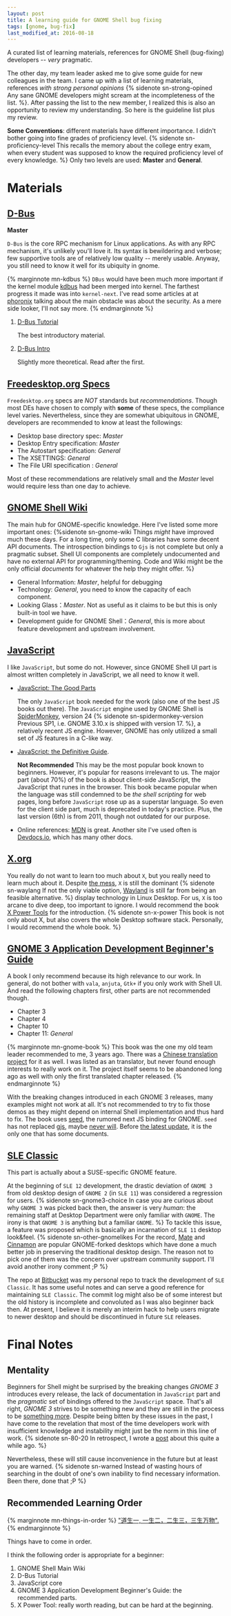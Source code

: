 ```yaml
---
layout: post
title: A learning guide for GNOME Shell bug fixing
tags: [gnome, bug-fix]
last_modified_at: 2016-08-18
---
```


A curated list of learning materials, references for GNOME Shell (bug-fixing)
developers -- *very* pragmatic.

The other day, my team leader asked me to give some guide for new colleagues in
the team. I came up with a list of learning materials, references *with strong
personal opinions* {% sidenote sn-strong-opined Any sane GNOME developers might
scream at the incompleteness of the list. %}. After passing the list to the new
member, I realized this is also an opportunity to review my understanding. So
here is the guideline list plus my review.

**Some Conventions**: different materials have different importance. I didn't
bother going into fine grades of proficiency level. {% sidenote
sn-proficiency-level This recalls the memory about the college entry exam, when
every student was supposed to know the required proficiency level of every
knowledge. %} Only two levels are used: **Master** and **General**.


# Materials

## [D-Bus](https://www.freedesktop.org/wiki/Software/dbus/)

**Master** 

`D-Bus` is the core RPC mechanism for Linux applications. As with any RPC
mechanism, it's unlikely you'll love it. Its syntax is bewildering and verbose;
few supportive tools are of relatively low quality -- merely usable. Anyway, you
still need to know it well for its ubiquity in gnome. 

{% marginnote mn-kdbus %} `DBus` would have been much more important if the
kernel module [kdbus](https://www.freedesktop.org/wiki/Software/systemd/kdbus/)
had been merged into kernel. The farthest progress it made was into
`kernel-next`. I've read some articles at at
[phoronix](http://www.phoronix.com/scan.php?page=search&q=KDBUS) talking about
the main obstacle was about the security. As a mere side looker, I'll not say
more. {% endmarginnote %}

1. [D-Bus Tutorial](https://dbus.freedesktop.org/doc/dbus-tutorial.html)

   The best introductory material.

2. [D-Bus Intro](https://www.freedesktop.org/wiki/IntroductionToDBus/)

   Slightly more theoretical. Read after the first.


## [Freedesktop.org Specs](https://www.freedesktop.org/wiki/Specifications/)

`Freedesktop.org` specs are *NOT* standards but *recommendations*. Though most
DEs have chosen to comply with **some** of these specs, the compliance level varies.
Nevertheless, since they are somewhat ubiquitous in GNOME, developers are
recommended to know at least the followings:

- Desktop base directory spec: *Master*
- Desktop Entry specification: *Master*
- The Autostart specification: *General*
- The XSETTINGS:  *General*
- The File URI specification : *General*

Most of these recommendations are relatively small and the *Master* level
would require less than one day to achieve.


## [GNOME Shell Wiki](https://wiki.gnome.org/Projects/GnomeShell)

The main hub for GNOME-specific knowledge. Here I've listed some more important
ones: {%sidenote sn-gnome-wiki Things *might* have improved much these days. For
a long time, only some C libraries have some decent API documents. The
introspection bindings to `Gjs` is not complete but only a pragmatic subset.
Shell UI components are completely undocumented and have no external API for
programming/theming. Code and Wiki might be the only official *documents* for
whatever the help they might offer. %}

- General Information:  *Master*, helpful for debugging
- Technology: *General*, you need to know the capacity of each component.
- Looking Glass：*Master*. Not as useful as it claims to be but this is only
  built-in tool we have.
- Development guide for GNOME Shell：*General*, this is more about feature
  development and upstream involvement.


## [JavaScript](http://www.ecma-international.org/default.htm)

I like `JavaScript`, but some do not. However, since GNOME Shell UI part is
almost written completely in JavaScript, we all need to know it well.

- [JavaScript: The Good Parts](https://www.amazon.com/JavaScript-Good-Parts-Douglas-Crockford/dp/0596517742)
  
  The only `JavaScript` book needed for the work (also one of the best JS books
  out there). The `JavaScript` engine used by GNOME Shell is
  [SpiderMonkey](https://developer.mozilla.org/en-US/docs/Mozilla/Projects/SpiderMonkey),
  version 24 {% sidenote sn-spidermonkey-version Previous SP1, i.e. GNOME 3.10.x
  is shipped with version 17. %}, a relatively recent JS engine. However, GNOME has
  only utilized a small set of JS features in a C-like way.

- [JavaScript: the Definitive Guide](https://www.amazon.com/JavaScript-Definitive-Guide-Activate-Guides-ebook/dp/B004XQX4K0).

  **Not Recommended** This may be the most popular book known to beginners.
  However, it's popular for reasons irrelevant to us. The major part (about 70%)
  of the book is about client-side JavaScript, the JavaScript that runes in the
  browser. This book became popular when the language was still condemned to be *the
  shell scripting* for web pages, long before `JavaScript` rose up as a
  superstar language. So even for the client side part, much is deprecated in
  today's practice. Plus, the last version (6th) is from 2011, though not
  outdated for our purpose.

- Online references: [MDN](https://developer.mozilla.org/en-US/) is great.
  Another site I've used often is [Devdocs.io](http://devdocs.io/), which has
  many other docs.


## [X.org](https://www.x.org/)

You really do not want to learn too much about `X`, but you really need to learn
much about it. Despite
[the mess](http://www.phoronix.com/scan.php?page=article&item=x_wayland_situation&num=1),
`X` is still the dominant {% sidenote sn-waylang If not the only viable option,
[Wayland](https://wayland.freedesktop.org/) is still far from being an feasible
alternative. %} display technology in Linux Desktop. For us, `X` is too arcane
to dive deep, too important to ignore. I would recommend the book
[X Power Tools](https://www.amazon.com/X-Power-Tools-Chris-Tyler-ebook/dp/B0028N4W9W/)
for the introduction. {% sidenote sn-x-power This book is not only about X, but
also covers the whole Desktop software stack. Personally, I would recommend the
whole book. %}


## [GNOME 3 Application Development Beginner's Guide](https://www.amazon.com/GNOME-Application-Development-Beginners-Guide-ebook/dp/B00AV5OXUM/)

A book I only recommend because its high relevance to our
work. In general, do not bother with `vala`, `anjuta`, `Gtk+` if you only work
with Shell UI. And read the following chapters first, other parts are not
recommended though.

   - Chapter 3
   - Chapter 4
   - Chapter 10
   - Chapter 11: *General*

{% marginnote mn-gnome-book %} This book was the one my old team leader
recommended to me, 3 years ago. There was a
[Chinese translation project](https://github.com/beijinggug/gnome3-app-book) for
it as well. I was listed as an translator, but never found enough interests to
really work on it. The project itself seems to be abandoned long ago as well
with only the first translated chapter released. {% endmarginnote %}

With the breaking changes introduced in each GNOME 3 releases, many examples
might not work at all. It's not recommended to try to fix those demos as they
might depend on internal Shell implementation and thus hard to fix. The book
uses [seed](https://wiki.gnome.org/action/show/Projects/Seed), the rumored next
JS binding for GNOME. `seed` has not replaced
[gjs](https://wiki.gnome.org/action/show/Projects/Gjs), maybe
[never will](http://ftp.gnome.org/pub/GNOME/sources/seed/). Before
[the latest update](https://www.roojs.org/index.php/projects/gnome/introspection-docs.html),
it is the only one that has some documents.


## [SLE Classic](https://bitbucket.org/carltonf/sle-classic)

This part is actually about a SUSE-specific GNOME feature.

At the beginning of `SLE 12` development, the drastic deviation of `GNOME 3`
from old desktop design of `GNOME 2` (in `SLE 11`) was considered a regression
for users. {% sidenote sn-gnome3-choice In case you are curious about why `GNOME
3` was picked back then, the answer is very *human*: the remaining staff at
Desktop Department were only familiar with `GNOME`. The irony is that `GNOME 3`
is anything but a familiar `GNOME`. %} To tackle this issue, a feature was
proposed which is basically an incarnation of `SLE 11` desktop look&feel. {%
sidenote sn-other-gnomelikes For the record, [Mate](http://mate-desktop.com/)
and [Cinnamon](https://github.com/linuxmint/Cinnamon) are popular GNOME-forked
desktops which have done a much better job in preserving the traditional desktop
design. The reason not to pick one of them was the concern over upstream
community support. I'll avoid another irony comment ;P %}

The repo at [Bitbucket](https://bitbucket.org/carltonf/sle-classic) was my
personal repo to track the development of `SLE Classic`. It has some useful
notes and can serve a good reference for maintaining `SLE Classic`. The commit
log might also be of some interest but the old history is incomplete and
convoluted as I was also beginner back then. At present, I believe it is merely
an interim hack to help users migrate to newer desktop and should be
discontinued in future `SLE` releases.


# Final Notes

## Mentality

Beginners for Shell might be surprised by the breaking changes *GNOME 3*
introduces every release, the lack of documentation in `JavaScript` part and
the *pragmatic* set of bindings offered to the `JavaScript` space. That's all
right, *GNOME 3* strives to be something new and they are still in the process
to be [something more](https://wiki.gnome.org/GnomeOS). Despite being bitten by
these issues in the past, I have come to the revelation that most of the time
developers work with insufficient knowledge and instability might just be the
norm in this line of work. {% sidenote sn-80-20 In retrospect, I wrote a
[post](/post/a-workflow-for-bug-fixing) about this
quite a while ago. %}

Nevertheless, these will still cause inconvenience in the future but at least
you are warned. {% sidenote sn-warned Instead of wasting hours of searching in
the doubt of one's own inability to find necessary information. Been there, done
that ;P %}


## Recommended Learning Order

{% marginnote mn-things-in-order %}
["道生一, 一生二，二生三，三生万物".](http://baike.baidu.com/view/9647254.htm)
{% endmarginnote %}

Things have to come in order.

I think the following order is appropriate for a beginner:

1. GNOME Shell Main Wiki
2. D-Bus Tutorial
3. JavaScript core
4. GNOME 3 Application Development Beginner's Guide: the recommended parts.
5. X Power Tool:  really worth reading, but can be hard at the beginning.
